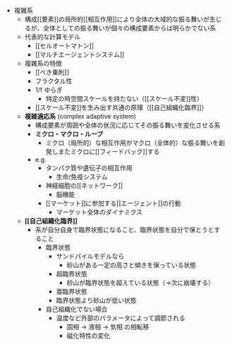 - 複雑系
	- 構成[[要素]]の局所的[[相互作用]]により全体の大域的な振る舞いが生じるが、全体としての振る舞いが個々の構成要素からは明らかでない系
	- 代表的な計算モデル
	    - [[セルオートマトン]]
	    - [[マルチエージェントシステム]]
	- 複雑系の特徴
		- [[べき乗則]]
		- フラクタル性
		- 1/f ゆらぎ
			- 特定の時空間スケールを持たない（[[スケール不変]]性）
		- [[スケール不変]]を生み出す共通の原理（[[自己組織化臨界]]）
  - **複雑適応系** (complex adaptive system)
    - 構成要素が周囲や全体の状況に応じてその振る舞いを変化させる系
    - **ミクロ・マクロ・ループ**
	    - ミクロ（局所的）な相互作用がマクロ（全体的）な振る舞いを創発しまたミクロに[[フィードバック]]する
    - e.g.
	    - タンパク質や遺伝子の相互作用
	        - 生命/免疫システム
		- 神経細胞の[[ネットワーク]]
	        - 脳機能
		- [[マーケット]]に参加する[[エージェント]]の行動
	        - マーケット全体のダイナミクス
  - **[[自己組織化臨界]]**
    - 系が自分自身で臨界状態になること、臨界状態を自分で保とうとすること
	    - 臨界状態
		    - サンドパイルモデルなら
			    - 砂山がある一定の高さと傾きを保っている状態
	        - 超臨界状態
	            - 砂山が臨界状態を超えている状態（→次に崩壊する）
			- 亜臨界状態
            - 臨界状態より砂山が低い状態
        - 自己組織化でない場合
          - 温度など外部のパラメータによって調節される
            - 固相 → 液相 → 気相 の相転移
            - 磁化特性の変化

